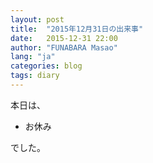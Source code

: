 ```yaml
---
layout: post
title:  "2015年12月31日の出来事"
date:   2015-12-31 22:00
author: "FUNABARA Masao"
lang: "ja"
categories: blog
tags: diary
---
```


本日は、

* お休み

でした。
